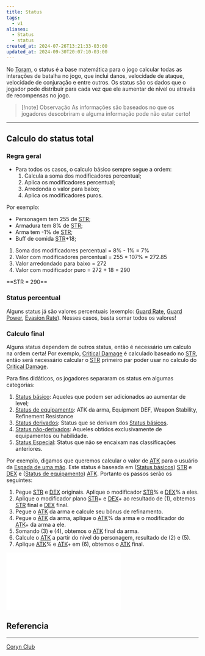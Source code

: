 ```yaml
---
title: Status
tags:
  - v1
aliases:
  - Status
  - status
created_at: 2024-07-26T13:21:33-03:00
updated_at: 2024-09-30T20:07:10-03:00
---
```


No [Toram](../../../../atomos/2024/07/26/Toram.md), o status é a base matemática para o jogo calcular todas as interações de batalha no jogo, que inclui danos, velocidade de ataque, velocidade de conjuração e entre outros. Os status são os dados que o jogador pode distribuir para cada vez que ele aumentar de nível ou através de recompensas no jogo.

> [!note] Observação
> As informações são baseados no que os jogadores descobriram e alguma informação pode não estar certo!

---

## Calculo do status total
### Regra geral

 - Para todos os casos, o calculo básico sempre segue a ordem: 
	1. Calcula a soma dos modificadores percentual;
	2. Aplica os modificadores percentual;
	3. Arredonda o valor para baixo;
	4. Aplica os modificadores puros.

Por exemplo:
 - Personagem tem 255 de [STR](Toram_STR.md);
 - Armadura tem 8% de [STR](Toram_STR.md);
 - Arma tem -1% de [STR](Toram_STR.md);
 - Buff de comida [STR](Toram_STR.md)+18;

1. Soma dos modificadores percentual = 8% - 1% = 7%
2. Valor com modificadores percentual = 255 * 107% = 272.85
3. Valor arredondado para baixo = 272
4. Valor com modificador puro = 272 + 18 = 290

==STR = 290==

### Status percentual

Alguns status já são valores percentuais (exemplo: [Guard Rate](../../../../ideias/2024/07/09/Toram_Guard_Rate.md), [Guard Power](../../../../ideias/2024/07/09/Toram_Guard_Power.md), [Evasion Rate](../../../../ideias/2024/07/09/Toram_Evasion_Rate.md)). Nesses casos, basta somar todos os valores!

### Calculo final

Alguns status dependem de outros status, então é necessário um calculo na ordem certa! Por exemplo, [Critical Damage](../../../../ideias/2024/07/09/Toram_Critical_Damage.md) é calculado baseado no [STR](Toram_STR.md), então será necessário calcular o [STR](Toram_STR.md) primeiro par poder usar no calculo do [Critical Damage](../../../../ideias/2024/07/09/Toram_Critical_Damage.md).  

Para fins didáticos, os jogadores separaram os status em algumas categorias:
1. [Status básico](../26/Toram_Status_basico.md): Aqueles que podem ser adicionados ao aumentar de level;
2. [Status de equipamento](../../../../ideias/2024/07/09/Toram_Status_de_equipamento.md): ATK da arma, Equipment DEF, Weapon Stability, Refinement Resistance
3. [Status derivados](../../../../ideias/2024/07/09/Toram_Status_derivados.md): Status que se derivam dos [Status básicos](../26/Toram_Status_basico.md).
4. [Status não-derivados](../../../../ideias/2024/07/09/Toram_Status%20não-derivados.md): Aqueles obtidos exclusivamente de equipamentos ou habilidade.
5. [Status Especial](../../../../ideias/2024/07/09/Toram_Status_Especial.md): Status que não se encaixam nas classificações anteriores.

Por exemplo, digamos que queremos calcular o valor de [ATK](../../../../ideias/2024/07/09/Toram_ATK.md) para o usuário da [Espada de uma mão](../../../../entrada/2024/07/12/Toram_One_Handed_Sword.md). Este status é baseada em ([Status básicos](../26/Toram_Status_basico.md)) [STR](Toram_STR.md) e [DEX](../../../../ideias/2024/07/09/Toram_DEX.md) e ([Status de equipamento](../../../../ideias/2024/07/09/Toram_Status_de_equipamento.md)) [ATK](../../../../ideias/2024/07/09/Toram_ATK.md). Portanto os passos serão os seguintes:
1. Pegue [STR](Toram_STR.md) e [DEX](../../../../ideias/2024/07/09/Toram_DEX.md) originais. Aplique o modificador [STR](Toram_STR.md)% e [DEX](../../../../ideias/2024/07/09/Toram_DEX.md)% a eles.
2. Aplique o modificador plano [STR](Toram_STR.md)+ e [DEX](../../../../ideias/2024/07/09/Toram_DEX.md)+ ao resultado de (1), obtemos [STR](Toram_STR.md) final e [DEX](../../../../ideias/2024/07/09/Toram_DEX.md) final.
3. Pegue o [ATK](../../../../ideias/2024/07/09/Toram_ATK.md) da arma e calcule seu bônus de refinamento.
4. Pegue o [ATK](../../../../ideias/2024/07/09/Toram_ATK.md) da arma, aplique o [ATK](../../../../ideias/2024/07/09/Toram_ATK.md)% da arma e o modificador do [ATK](../../../../ideias/2024/07/09/Toram_ATK.md)+ da arma a ele.
5. Somando (3) e (4), obtemos o [ATK](../../../../ideias/2024/07/09/Toram_ATK.md) final da arma.
6. Calcule o [ATK](../../../../ideias/2024/07/09/Toram_ATK.md) a partir do nível do personagem, resultado de (2) e (5).
7. Aplique [ATK](../../../../ideias/2024/07/09/Toram_ATK.md)% e [ATK](../../../../ideias/2024/07/09/Toram_ATK.md)+ em (6), obtemos o [ATK](../../../../ideias/2024/07/09/Toram_ATK.md) final.

![Toram_status.excalidraw](../../../../../_excalidraw/Toram_status.excalidraw.md)

## Referencia
---
[Coryn Club](https://coryn.club/guide.php?key=status)


